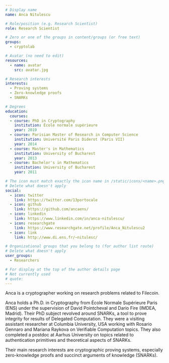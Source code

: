 ```yaml
---
# Display name
name: Anca Nitulescu

# Role/position (e.g. Research Scientist)
role: Research Scientist

# Zero or one of the groups in content/groups (or free text)
groups:
  - cryptolab

# Avatar (no need to edit)
resources:
  - name: avatar
    src: avatar.jpg

# Research interests
interests:
  - Proving systems
  - Zero-knowledge proofs
  - SNARKs

# Degrees
education:
  courses:
  - course: PhD in Cryptography
    institution: École normale supérieure
    year: 2019
  - course: Parisian Master of Research in Computer Science
    institution: Université Paris Diderot (Paris VII)
    year: 2014
  - course: Master's in Mathematics
    institution: University of Bucharest
    year: 2013    
  - course: Bachelor's in Mathematics
    institution: University of Bucharest
    year: 2011

# The icon must match exactly the icon name in /static/icons/<name>.png
# Delete what doesn't apply
social:
  - icon: twitter
    link: https://twitter.com/13portocale
  - icon: github
    link: https://github.com/ancaens/
  - icon: linkedin
    link: https://www.linkedin.com/in/anca-nitulescu/
  - icon: researchgate
    link: https://www.researchgate.net/profile/Anca_Nitulescu2
  - icon: link
    link: http://www.di.ens.fr/~nitulesc/  

# Organizational groups that you belong to (for author list route)
# Delete what doesn't apply
user_groups:
  - Researchers

# For display at the top of the author details page
# Not currently used
# quote:
---
```


Anca is a cryptographer working on research problems related to Filecoin.

Anca holds a Ph.D. in Cryptography from École Normale Supérieure Paris (ENS) under the supervision of David Pointcheval and Dario Fire (IMDEA, Madrid). Their PhD subject revolved around SNARKs, a tool to prove integrity for results of Delegated Computation. They were a visiting assistant researcher at Columbia University, USA working with Rosario Gennaro and Mariana Raykova on Verifiable Computation topics. They also completed a postdoc at Aarhus University on topics related to authentication primitives and theoretical aspects of SNARKs.

Their main research interests are cryptographic proving systems, especially zero-knowledge proofs and succinct arguments of knowledge (SNARKs).
